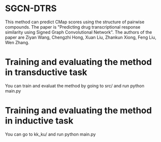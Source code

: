 # SGCN-DTRS
This method can predict CMap scores using the structure of pairwise compounds.
The paper is "Predicting drug transcriptional response similarity using Signed Graph Convolutional Network".
The authors of the paper are Ziyan Wang, Chengzhi Hong, Xuan Liu, Zhankun Xiong, Feng Liu, Wen Zhang.

# Training and evaluating the method in transductive task
You can train and evaluat the method by going to src/ and run python main.py

# Training and evaluating the method in inductive task
You can go to kk_ku/ and run python main.py
